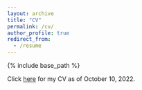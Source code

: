 ```yaml
---
layout: archive
title: "CV"
permalink: /cv/
author_profile: true
redirect_from:
  - /resume
---
```


{% include base_path %}

Click [here]([https://drive.google.com/file/d/1_njKJVeTfKiMmX9JsJF69ZlmeaOr_3Ch/view?usp=sharing](https://drive.google.com/file/d/111ttGJzzdF1BoYXpb-pTVfx5ZMkLAkY4/view?usp=sharing)) for my CV as of October 10, 2022.
